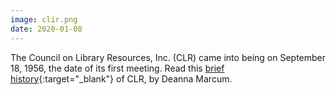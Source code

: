 ```yaml
---
image: clir.png
date: 2020-01-08
---
```


The Council on Library Resources, Inc. (CLR) came into being on September 18, 1956, the date of its first meeting. Read this [brief history](https://doi.org/10.5281/zenodo.7809098){:target="_blank"} of CLR, by Deanna Marcum.